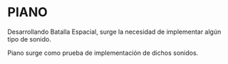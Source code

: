 # PIANO

Desarrollando Batalla Espacial, surge la necesidad de implementar algún tipo de sonido.

Piano surge como prueba de implementación de dichos sonidos.
